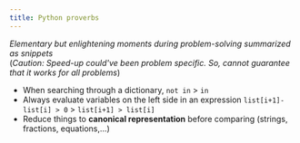 ```yaml
---
title: Python proverbs
---
```


*Elementary but enlightening moments during problem-solving summarized as snippets*  
(*Caution: Speed-up could've been problem specific. So, cannot guarantee that it works for all problems*)

- When searching through a dictionary, `not in` > `in`
- Always evaluate variables on the left side in an expression `list[i+1]-list[i] > 0` > `list[i+1] > list[i]`
- Reduce things to **canonical representation** before comparing (strings, fractions, equations,...)
